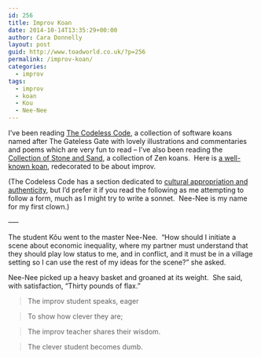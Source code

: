 ```yaml
---
id: 256
title: Improv Koan
date: 2014-10-14T13:35:29+00:00
author: Cara Donnelly
layout: post
guid: http://www.toadworld.co.uk/?p=256
permalink: /improv-koan/
categories:
  - improv
tags:
  - improv
  - koan
  - Kou
  - Nee-Nee
---
```

I&#8217;ve been reading [The Codeless Code](http://thecodelesscode.com/contents), a collection of software koans named after The Gateless Gate with lovely illustrations and commentaries and poems which are very fun to read &#8211; I&#8217;ve also been reading the [Collection of Stone and Sand](http://www.ashidakim.com/zenkoans/zenindex.html), a collection of Zen koans.  Here is [a well-known koan](http://www.ibiblio.org/zen/gateless-gate/18.html), redecorated to be about improv.

(The Codeless Code has a section dedicated to [cultural appropriation and authenticity](http://thecodelesscode.com/about), but I&#8217;d prefer it if you read the following as me attempting to follow a form, much as I might try to write a sonnet.  Nee-Nee is my name for my first clown.)

&#8212;&#8211;

The student Kǒu went to the master Nee-Nee.  &#8220;How should I initiate a scene about economic inequality, where my partner must understand that they should play low status to me, and in conflict, and it must be in a village setting so I can use the rest of my ideas for the scene?&#8221; she asked.

Nee-Nee picked up a heavy basket and groaned at its weight.  She said, with satisfaction, &#8220;Thirty pounds of flax.&#8221;

> The improv student speaks, eager
  
> To show how clever they are;
  
> The improv teacher shares their wisdom.
  
> The clever student becomes dumb.